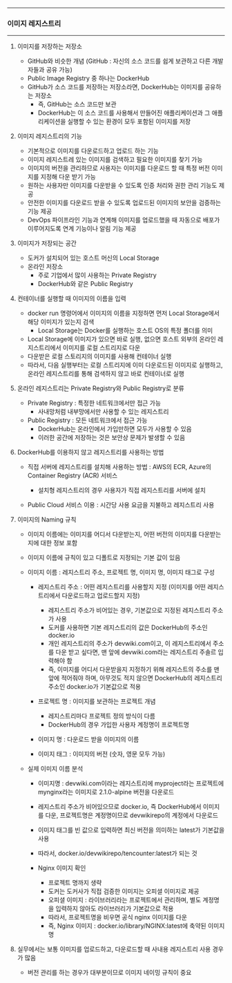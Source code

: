 -----
### 이미지 레지스트리
-----
1. 이미지를 저장하는 저장소
   - GitHub와 비슷한 개념 (GitHub : 자신의 소스 코드를 쉽게 보관하고 다른 개발자들과 공유 가능)
   - Public Image Registry 중 하나는 DockerHub
   - GitHub가 소스 코드를 저장하는 저장소라면, DockerHub는 이미지를 공유하는 저장소
     + 즉, GitHub는 소스 코드만 보관
     + DockerHub는 이 소스 코드를 사용해서 만들어진 애플리케이션과 그 애플리케이션을 실행할 수 있는 환경이 모두 포함된 이미지를 저장
    
2. 이미지 레지스트리의 기능
   - 기본적으로 이미지를 다운로드하고 업로드 하는 기능
   - 이미지 레지스트레 있는 이미지를 검색하고 필요한 이미지를 찾기 가능
   - 이미지의 버전을 관리하므로 사용자는 이미지를 다운로드 할 때 특정 버전 이미지를 지정해 다운 받기 가능
   - 원하는 사용자만 이미지를 다운받을 수 있도록 인증 처리와 권한 관리 기능도 제공
   - 안전한 이미지를 다운로드 받을 수 있도록 업로드된 이미지의 보안을 검증하는 기능 제공
   - DevOps 파이프라인 기능과 연계해 이미지를 업로드했을 때 자동으로 배포가 이루어지도록 연계 기능이나 알림 기능 제공
  
3. 이미지가 저장되는 공간
   - 도커가 설치되어 있는 호스트 머신의 Local Storage
   - 온라인 저장소
     + 주로 기업에서 많이 사용하는 Private Registry
     + DockerHub와 같은 Public Registry
    
4. 컨테이너를 실행할 때 이미지의 이름을 입력
   - docker run 명령어에서 이미지의 이름을 지정하면 먼저 Local Storage에서 해당 이미지가 있는지 검색
     + Local Storage는 Docker를 실행하는 호스트 OS의 특정 폴더를 의미
   - Local Storage에 이미지가 있으면 바로 실행, 없으면 호스트 외부의 온라인 레지스트리에서 이미지를 로컬 스트리지로 다운
   - 다운받은 로컬 스토리지의 이미지를 사용해 컨테이너 실행
   - 따라서, 다음 실행부터는 로컬 스트리지에 이미 다운로드된 이미지로 실행하고, 온라인 레지스트리를 통해 검색하지 않고 바로 컨테이너로 실행
  
5. 온라인 레지스트리는 Private Registry와 Public Registry로 분류
   - Private Registry : 특정한 네트워크에서만 접근 가능
     + 사내망처럼 내부망에서만 사용할 수 있는 레지스트리
   - Public Registry : 모든 네트워크에서 접근 가능
     + DockerHub는 온라인에서 가입만하면 모두가 사용할 수 있음
     + 이러한 공간에 저장하는 것은 보안상 문제가 발생할 수 있음

6. DockerHub를 이용하지 않고 레지스트리를 사용하는 방법
   - 직접 서버에 레지스트리를 설치해 사용하는 방법 : AWS의 ECR, Azure의 Container Registry (ACR) 서비스
     + 설치형 레지스트리의 경우 사용자가 직접 레지스트리를 서버에 설치
   
   - Public Cloud 서비스 이용 : 시간당 사용 요금을 지불하고 레지스트리 사용
  
7. 이미지의 Naming 규칙
   - 이미지 이름에는 이미지를 어디서 다운받는지, 어떤 버전의 이미지를 다운받는지에 대한 정보 포함
   - 이미지 이름에 규칙이 있고 디폴트로 지정되는 기본 값이 있음
   - 이미지 이름 : 레지스트리 주소, 프로젝트 명, 이미지 명, 이미지 태그로 구성
     + 레지스트리 주소 : 어떤 레지스트리를 사용할지 지정 (이미지를 어떤 레지스트리에서 다운로드하고 업로드할지 지정)
       * 레지스트리 주소가 비어있는 경우, 기본값으로 지정된 레지스트리 주소가 사용
       * 도커를 사용하면 기본 레지스트리의 값은 DockerHub의 주소인 docker.io
       * 개인 레지스트리의 주소가 devwiki.com이고, 이 레지스트리에서 주소를 다운 받고 싶다면, 맨 앞에 devwiki.com라는 레지스트리 주솔르 입력해야 함
       * 즉, 이미지를 어디서 다운받을지 지정하기 위해 레지스트의 주소를 맨 앞에 적어줘야 하며, 아무것도 적지 않으면 DockerHub의 레지스트리 주소인 docker.io가 기본값으로 적용

     + 프로젝트 명 : 이미지를 보관하는 프로젝트 개념
       * 레지스트리마다 프로젝트 정의 방식이 다름
       * DockerHub의 경우 가입한 사용자 계정명이 프로젝트명

     + 이미지 명 : 다운로드 받을 이미지의 이름
     + 이미지 태그 : 이미지의 버전 (숫자, 영문 모두 가능)

   - 실제 이미지 이름 분석
     + 이미지명 : devwiki.com이라는 레지스트리에 myproject라는 프로젝트에 mynginx라는 이미지로 2.1.0-alpine 버전을 다운로드
    
     + 레지스트리 주소가 비어있으므로 docker.io, 즉 DockerHub에서 이미지를 다운, 프로젝트명은 계정명이므로 devwikirepo의 계정에서 다운로드
     + 이미지 태그를 빈 값으로 입력하면 최신 버전을 의미하는 latest가 기본값을 사용
     + 따라서, docker.io/devwikirepo/tencounter:latest가 되는 것
    
     + Nginx 이미지 확인
       * 프로젝트 명까지 생략
       * 도커는 도커사가 직접 검증한 이미지는 오피셜 이미지로 제공
       * 오피셜 이미지 : 라이브러리라는 프로젝트에서 관리하며, 별도 계정명을 입력하지 않아도 라이브러리가 기본값으로 적용
       * 따라서, 프로젝트명을 비우면 공식 nginx 이미지를 다운
       * 즉, Nginx 이미지 : docker.io/library/NGINX:latest에 축약된 이미지명
      
8. 실무에서는 보통 이미지를 업로드하고, 다운로드할 때 사내용 레지스트리 사용 경우가 많음
   - 버전 관리를 하는 경우가 대부분이므로 이미지 네이밍 규칙이 중요
   
